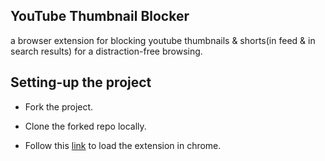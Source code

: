 ## YouTube Thumbnail Blocker

a browser extension for blocking youtube thumbnails & shorts(in feed & in search results) for a distraction-free browsing.

## Setting-up the project

-   Fork the project.

-   Clone the forked repo locally.

-   Follow this [link](https://developer.chrome.com/docs/extensions/get-started/tutorial/hello-world#load-unpacked) to load the extension in chrome.
